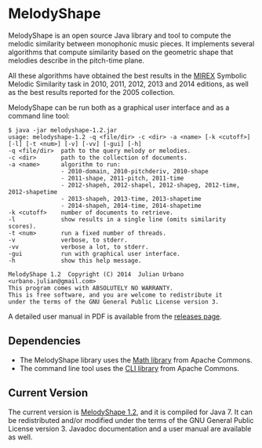 MelodyShape
===========

MelodyShape is an open source Java library and tool to compute the melodic similarity between monophonic music pieces. It implements several algorithms that compute similarity based on the geometric shape that melodies describe in the pitch-time plane.

All these algorithms have obtained the best results in the [MIREX](http://music-ir.org/mirex/wiki/MIREX_HOME) Symbolic Melodic Similarity task in 2010, 2011, 2012, 2013 and 2014 editions, as well as the best results reported for the 2005 collection.

MelodyShape can be run both as a graphical user interface and as a command line tool:

	$ java -jar melodyshape-1.2.jar
	usage: melodyshape-1.2 -q <file/dir> -c <dir> -a <name> [-k <cutoff>] [-l] [-t <num>] [-v] [-vv] [-gui] [-h]
	-q <file/dir>  path to the query melody or melodies.
	-c <dir>       path to the collection of documents.
	-a <name>      algorithm to run:
	               - 2010-domain, 2010-pitchderiv, 2010-shape
	               - 2011-shape, 2011-pitch, 2011-time
	               - 2012-shapeh, 2012-shapel, 2012-shapeg, 2012-time, 2012-shapetime
	               - 2013-shapeh, 2013-time, 2013-shapetime
	               - 2014-shapeh, 2014-time, 2014-shapetime
	-k <cutoff>    number of documents to retrieve.
	-l             show results in a single line (omits similarity scores).
	-t <num>       run a fixed number of threads.
	-v             verbose, to stderr.
	-vv            verbose a lot, to stderr.
	-gui           run with graphical user interface.
	-h             show this help message.
	
	MelodyShape 1.2  Copyright (C) 2014  Julian Urbano <urbano.julian@gmail.com>
	This program comes with ABSOLUTELY NO WARRANTY.
	This is free software, and you are welcome to redistribute it
	under the terms of the GNU General Public License version 3.

A detailed user manual in PDF is available from the [releases page](https://github.com/julian-urbano/MelodyShape/releases).

Dependencies
------------

* The MelodyShape library uses the [Math library](http://commons.apache.org/proper/commons-math/) from Apache Commons.
* The command line tool uses the [CLI library](http://commons.apache.org/proper/commons-cli/) from Apache Commons.

Current Version
---------------

The current version is [MelodyShape 1.2](https://github.com/julian-urbano/MelodyShape/releases/tag/v1.2), and it is compiled for Java 7. It can be redistributed and/or modified under the terms of the GNU General Public License version 3. Javadoc documentation and a user manual are available as well.
